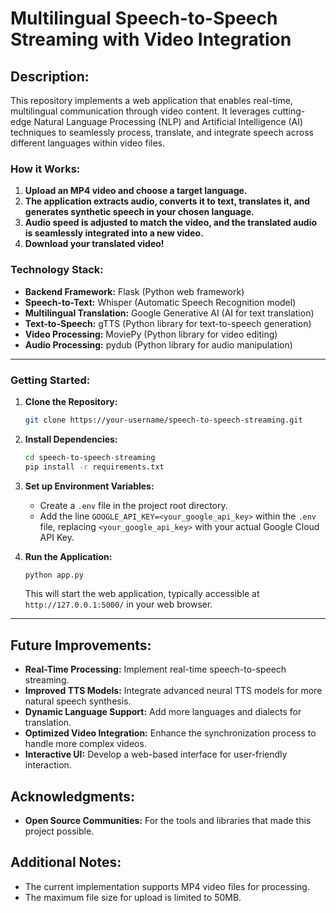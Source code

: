 # Multilingual Speech-to-Speech Streaming with Video Integration
## **Description**:

This repository implements a web application that enables real-time, multilingual communication through video content. It leverages cutting-edge Natural Language Processing (NLP) and Artificial Intelligence (AI) techniques to seamlessly process, translate, and integrate speech across different languages within video files.

### **How it Works:**

1. **Upload an MP4 video and choose a target language.**
2. **The application extracts audio, converts it to text, translates it, and generates synthetic speech in your chosen language.**
3. **Audio speed is adjusted to match the video, and the translated audio is seamlessly integrated into a new video.**
4. **Download your translated video!**

### **Technology Stack:**

*   **Backend Framework:** Flask (Python web framework)
*   **Speech-to-Text:** Whisper (Automatic Speech Recognition model)
*   **Multilingual Translation:** Google Generative AI (AI for text translation)
*   **Text-to-Speech:** gTTS (Python library for text-to-speech generation)
*   **Video Processing:** MoviePy (Python library for video editing)
*   **Audio Processing:** pydub (Python library for audio manipulation)
---
### **Getting Started:**

1.  **Clone the Repository:**

    ```bash
    git clone https://your-username/speech-to-speech-streaming.git
    ```

2.  **Install Dependencies:**

    ```bash
    cd speech-to-speech-streaming
    pip install -r requirements.txt
    ```

3.  **Set up Environment Variables:**

    *   Create a `.env` file in the project root directory.
    *   Add the line `GOOGLE_API_KEY=<your_google_api_key>` within the `.env` file, replacing `<your_google_api_key>` with your actual Google Cloud API Key.

4.  **Run the Application:**

    ```bash
    python app.py
    ```

    This will start the web application, typically accessible at `http://127.0.0.1:5000/` in your web browser.
---
## **Future Improvements:**

*   **Real-Time Processing:** Implement real-time speech-to-speech streaming.
*   **Improved TTS Models:** Integrate advanced neural TTS models for more natural speech synthesis.
*   **Dynamic Language Support:** Add more languages and dialects for translation.
*   **Optimized Video Integration:** Enhance the synchronization process to handle more complex videos.
*   **Interactive UI:** Develop a web-based interface for user-friendly interaction.

## **Acknowledgments:**

*   **Open Source Communities:** For the tools and libraries that made this project possible.

## **Additional Notes:**

*   The current implementation supports MP4 video files for processing.
*   The maximum file size for upload is limited to 50MB.
